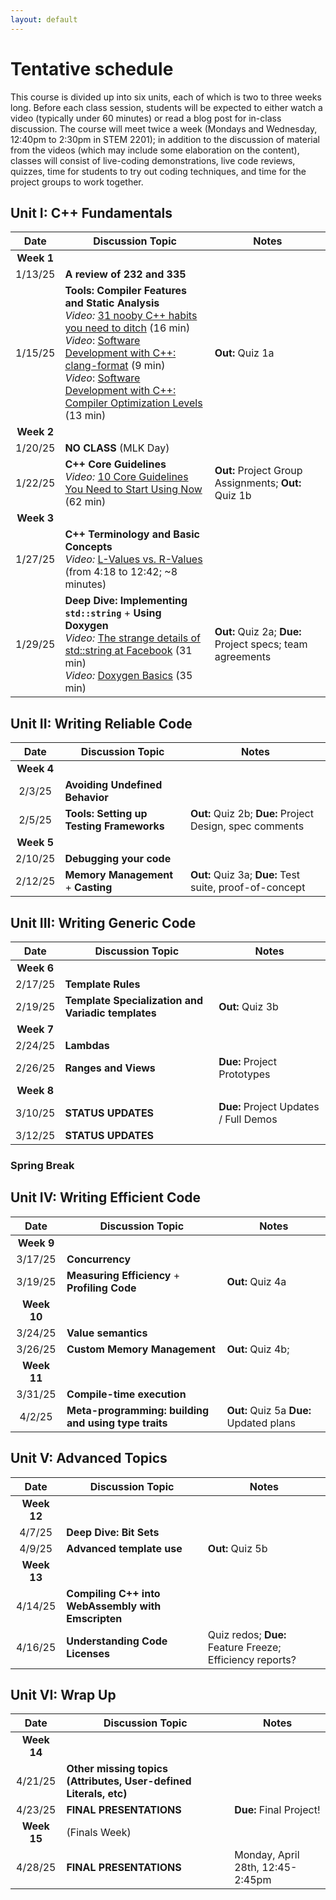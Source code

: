 ```yaml
---
layout: default
---
```



# Tentative schedule

This course is divided up into six units, each of which is two to three weeks long.  Before each class session, students will be expected to either watch a video (typically under 60 minutes) or read a blog post for in-class discussion.  The course will meet twice a week (Mondays and Wednesday, 12:40pm to 2:30pm in STEM 2201); in addition to the discussion of material from the videos (which may include some elaboration on the content), classes will consist of live-coding demonstrations, live code reviews, quizzes, time for students to try out coding techniques, and time for the project groups to work together.

## Unit I: C++ Fundamentals

| Date     | Discussion Topic                    |  Notes |
|:--------:|-------------------------------------| ------ |
| **Week 1** | | |
| 1/13/25  | **A review of 232 and 335**         | |
| 1/15/25  | **Tools: Compiler Features and Static Analysis** <br> *Video:* [31 nooby C++ habits you need to ditch](https://www.youtube.com/watch?v=i_wDa2AS_8w) (16 min) <br> *Video*: [Software Development with C++: clang-format](https://www.youtube.com/watch?v=YNv_g6ceL0w) (9 min) <br> *Video*: [Software Development with C++: Compiler Optimization Levels](https://www.youtube.com/watch?v=Gwvn8ruzXT8) (13 min) | **Out:** Quiz 1a |
| **Week 2** | |
| 1/20/25   | **NO CLASS** (MLK Day)            | |
| 1/22/25   | **C++ Core Guidelines** <br> *Video:* [10 Core Guidelines You Need to Start Using Now](https://www.youtube.com/watch?v=XkDEzfpdcSg) (62 min) | **Out:** Project Group Assignments; **Out:** Quiz 1b |
| **Week 3** | |
| 1/27/25  | **C++ Terminology and Basic Concepts** <br> *Video:* [L-Values vs. R-Values](https://www.youtube.com/watch?v=fbYknr-HPYE&t=258s) (from 4:18 to 12:42; ~8 minutes) | |
| 1/29/25  | **Deep Dive: Implementing `std::string`** + **Using Doxygen** <br> *Video:* [The strange details of std::string at Facebook](https://www.youtube.com/watch?v=kPR8h4-qZdk) (31 min) <br> *Video:* [Doxygen Basics](https://www.youtube.com/watch?v=TtRn3HsOm1s) (35 min) | **Out:** Quiz 2a; **Due:** Project specs; team agreements |

## Unit II: Writing Reliable Code

| Date     | Discussion Topic                    |  Notes |
|:--------:|-------------------------------------| ------ |
| **Week 4** | | |
| 2/3/25  | **Avoiding Undefined Behavior** <!--- <br> *Video:* [Back To Basics: Undefined Behavior](https://www.youtube.com/watch?v=NpL9YnxnOqM) (62 min) --> | |
| 2/5/25  | **Tools: Setting up Testing Frameworks** <!--- <br> *Video:* [Back to Basics: C++ Testing (only 1:15 - 21:15)](https://youtu.be/SAM4rWaIvUQ?si=JQmJAK_1-F9aKqip&t=73) (20 min) <br/> *Read over:* [Catch 2 - Tutorial](https://github.com/catchorg/Catch2/blob/devel/docs/tutorial.md#writing-tests) <br/> *Read over:* [Unit vs. Integration Testing](https://circleci.com/blog/unit-testing-vs-integration-testing/) --> | **Out:** Quiz 2b; **Due:** Project Design, spec comments |
| **Week 5** | | |
| 2/10/25  | **Debugging your code** <!--- <br> *Video:* [Back To Basics: Debugging Techniques](https://www.youtube.com/watch?v=M7fV-eQwxrY) (65 min) --> | |
| 2/12/25  | **Memory Management** + **Casting** <!--- <br> *Video:* [C++ Memory Management Part 1: Pointer Primer, new, delete, macros](https://www.youtube.com/watch?v=DuJxoTzrCLY) (14 min) <br> *Video:* [C++ Memory Management Part 2: Modern Pointers, shared, unique](https://www.youtube.com/watch?v=u_FEZDfBPk8) (23 min) <br> *Video:* [Back to Basics: Casting](https://www.youtube.com/watch?v=2h2hdRqRIRk) (45 min) --> | **Out:** Quiz 3a; **Due:** Test suite, proof-of-concept |

## Unit III: Writing Generic Code

| Date     | Discussion Topic                    |  Notes |
|:--------:|-------------------------------------| ------ |
| **Week 6** | | |
| 2/17/25  | **Template Rules** <!--- <br> *Video:* [Back to Basics: Templates (Part 1 of 2)](https://www.youtube.com/watch?v=XN319NYEOcE) (61 min) --> | |
| 2/19/25  | **Template Specialization and Variadic templates** <br> <!--- *Video:* [Back to Basics: Templates (Part 2 of 2)](https://www.youtube.com/watch?v=FfI6Lov1O9M) (67 min) --> | **Out:** Quiz 3b |
| **Week 7** | | |
| 2/24/25  | **Lambdas** <!--- <br> *Video:* [Back to Basics: Lambdas](https://www.youtube.com/watch?v=IgNUBw3vcO4) (67 min) --> | |
| 2/26/25 | **Ranges and Views** <!--- <br> *Video:* [C++20 Ranges in Practice](https://www.youtube.com/watch?v=L0bhZp6HMDM) (62 min) --> | **Due:** Project Prototypes |
| **Week 8** | | |
| 3/10/25 | **STATUS UPDATES** | **Due:** Project Updates / Full Demos |
| 3/12/25 | **STATUS UPDATES** |  |

### Spring Break

## Unit IV: Writing Efficient Code

| Date     | Discussion Topic                    |  Notes |
|:--------:|-------------------------------------| ------ |
| **Week 9** | | |
| 3/17/25 | **Concurrency** <!--- <br> *Video:* [Back to Basics: Concurrency](https://www.youtube.com/watch?v=F6Ipn7gCOsY) - FIRST ~31 minutes only (to question break) --> | |
| 3/19/25 | **Measuring Efficiency** + **Profiling Code** <!--- <br> *Video:* [BENCHMARKING in C++](https://www.youtube.com/watch?v=YG4jexlSAjc) (15 min)<br> *Video:* [Intro to Profiling](https://www.youtube.com/watch?v=YbYV8rRo9_A) (25 min) (How to instrument code with above benchmarking) --> | **Out:** Quiz 4a |
| **Week 10** | | |
| 3/24/25 | **Value semantics** <!--- <br> *Video:* [Back to Basics: Cpp Value Semantics](https://www.youtube.com/watch?v=G9MxNwUoSt0) (48 min) --> |  |
| 3/26/25  | **Custom Memory Management** <!--- <br> *Video:* [Track MEMORY ALLOCATIONS the Easy Way in C++](https://www.youtube.com/watch?v=sLlGEUO_EGE) (13 min) --> | **Out:** Quiz 4b; |
| **Week 11** | | |
| 3/31/25  | **Compile-time execution** <!--- <br> *Video:* [Introduction to `constexpr`](https://www.youtube.com/watch?v=Ia0MizHPLUA) (11 min) --> |
| 4/2/25  | **Meta-programming: building and using type traits** <!--- <br> *Video:* [Template Metaprogramming: Type Traits (part 1)](https://www.youtube.com/watch?v=tiAVWcjIF6o) (60 min)<br> *OPTIONAL:* [Template Metaprogramming: Type Traits (part 2)](https://www.youtube.com/watch?v=dLZcocFOb5Q) (59 min) --> | **Out:** Quiz 5a **Due:** Updated plans |

## Unit V: Advanced Topics

| Date     | Discussion Topic                    |  Notes |
|:--------:|-------------------------------------| ------ |
| **Week 12** | | |
| 4/7/25 | **Deep Dive: Bit Sets**  | |
| 4/9/25 | **Advanced template use** <!--- <br> *Video:* [From C++ Templates to C++ Concepts - Metaprogramming: an Amazing Journey](https://www.youtube.com/watch?v=_doRiQS4GS8) (53 min) --> | **Out:** Quiz 5b |
| **Week 13** | | |
| 4/14/25 | **Compiling C++ into WebAssembly with Emscripten** <!--- <br> *Video:* [Using WebAssembly and C++ to Make a Simple Game](https://www.youtube.com/watch?v=N248809vu5g) (72 min) --> |  |
| 4/16/25 | **Understanding Code Licenses** <!--- <br> *Video:* [Free and Open Source software licenses explained](https://www.youtube.com/watch?v=UMIG4KnM8xw) (15 min) --> | Quiz redos; **Due:** Feature Freeze; Efficiency reports? |

## Unit VI: Wrap Up

| Date     | Discussion Topic                    |  Notes |
|:--------:|-------------------------------------| ------ |
| **Week 14** | | |
| 4/21/25 | **Other missing topics (Attributes, User-defined Literals, etc)** <!--- <br> *Video:* [Attributes](https://www.youtube.com/watch?v=VQiIzcuMiIc) (15 min) <br> *Video:* [User Defined Literals // How to invent custom literal values](https://www.youtube.com/watch?v=_AbAjeTAYvE) (11 min) --> | |
| 4/23/25 | **FINAL PRESENTATIONS** | **Due:** Final Project! |
| **Week 15** | (Finals Week) | |
| 4/28/25 | **FINAL PRESENTATIONS** | Monday, April 28th, 12:45-2:45pm |
